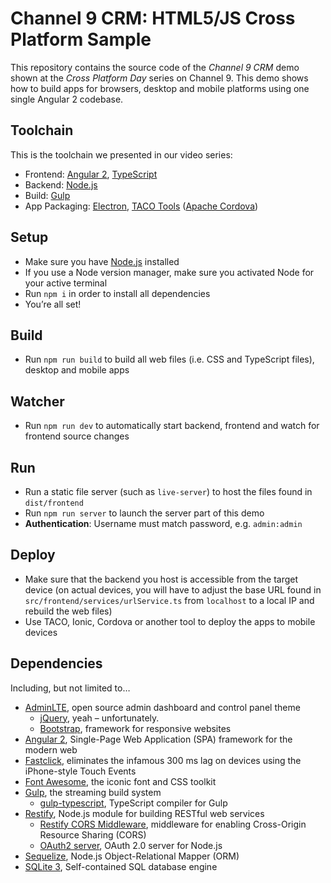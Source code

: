 # Channel 9 CRM: HTML5/JS Cross Platform Sample

This repository contains the source code of the *Channel 9 CRM* demo shown at the *Cross Platform Day* series on Channel 9. This demo shows how to build apps for browsers, desktop and mobile platforms using one single Angular 2 codebase.

## Toolchain
This is the toolchain we presented in our video series:

* Frontend: [Angular 2](https://angular.io), [TypeScript](http://typescriptlang.org)
* Backend: [Node.js](https://nodejs.org)
* Build: [Gulp](http://gulpjs.com/)
* App Packaging: [Electron](electron.atom.io), [TACO Tools](http://taco.tools) ([Apache Cordova](http://cordova.apache.org))

## Setup
* Make sure you have [Node.js](https://nodejs.org) installed
* If you use a Node version manager, make sure you activated Node for your active terminal
* Run `npm i` in order to install all dependencies
* You’re all set!

## Build
* Run `npm run build` to build all web files (i.e. CSS and TypeScript files), desktop and mobile apps

## Watcher
 * Run `npm run dev` to automatically start backend, frontend and watch for frontend source changes

## Run
* Run a static file server (such as `live-server`) to host the files found in `dist/frontend` 
* Run `npm run server` to launch the server part of this demo
* **Authentication**: Username must match password, e.g. `admin:admin`

## Deploy
* Make sure that the backend you host is accessible from the target device (on actual devices, you will have to adjust the base URL found in `src/frontend/services/urlService.ts` from `localhost` to a local IP and rebuild the web files)
* Use TACO, Ionic, Cordova or another tool to deploy the apps to mobile devices

## Dependencies
Including, but not limited to…

* [AdminLTE](https://github.com/almasaeed2010/AdminLTE), open source admin dashboard and control panel theme
  * [jQuery](https://jquery.com), yeah – unfortunately.
  * [Bootstrap](https://getbootstrap.com/), framework for responsive websites
* [Angular 2](https://angular.io), Single-Page Web Application (SPA) framework for the modern web
* [Fastclick](https://github.com/ftlabs/fastclick), eliminates the infamous 300 ms lag on devices using the iPhone-style Touch Events
* [Font Awesome](https://fortawesome.github.io/Font-Awesome/), the iconic font and CSS toolkit
* [Gulp](http://gulpjs.com/), the streaming build system
  * [gulp-typescript](https://www.npmjs.com/package/gulp-typescript), TypeScript compiler for Gulp
* [Restify](http://restify.com/), Node.js module for building RESTful web services
  * [Restify CORS Middleware](https://github.com/TabDigital/restify-cors-middleware), middleware for enabling Cross-Origin Resource Sharing (CORS)
  * [OAuth2 server](https://www.npmjs.com/package/oauth2-server), OAuth 2.0 server for Node.js
* [Sequelize](https://github.com/sequelize/sequelize), Node.js Object-Relational Mapper (ORM)
* [SQLite 3](https://www.sqlite.org/), Self-contained SQL database engine
